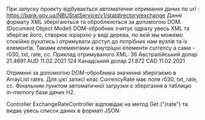 При запуску проекту відбувається автоматичне отримання даних по url : https://bank.gov.ua/NBUStatService/v1/statdirectory/exchange
Данні формату XML зберігаються та оброблюються за допомогою  DOM. (Document Object Model) DOM-обробник зчитує одразу увесь XML та зберігає його, створює ієрархію у  виді дерева, по якій мы можемо спокійно рухатись і отримувати доступ до потрібних нам вузлів та їх елементів. Такими елементами є внутрішні елементи currency а саме - r030, txt, rate, cc.
Приклад отримуваного XML:
<exchange>
<currency>
<r030>36</r030>
<txt>Австралійський долар</txt>
<rate>21.4691</rate>
<cc>AUD</cc>
<exchangedate>11.02.2021</exchangedate>
</currency>
<currency>
<r030>124</r030>
<txt>Канадський долар</txt>
<rate>21.872</rate>
<cc>CAD</cc>
<exchangedate>11.02.2021</exchangedate>
</currency>

Отримнні за допомогою DOM-обробника значення зберігаємо в ArrayList<CurrencyRate> rates. Для цієї записі клас CurrencyRate має поля r030, txt, rate, cc.
Фінальним пунктом автоматичної загрузки є зберігання в таблицю in-memory бази даних Н2.
 
Controller ExchangeRateController відповідає на метод Get ("/rate") та видає увесь список даних в форматі JSON:
 

 

 

